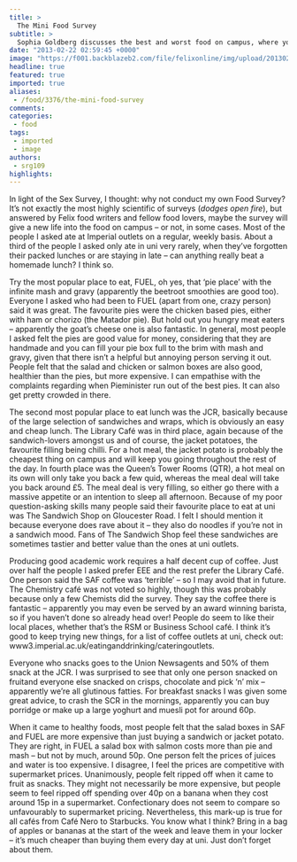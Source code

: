 ```yaml
---
title: >
  The Mini Food Survey
subtitle: >
  Sophia Goldberg discusses the best and worst food on campus, where you can get the best lunch or coffee and whether students are put off buying healthy foods because of the price tag.
date: "2013-02-22 02:59:45 +0000"
image: "https://f001.backblazeb2.com/file/felixonline/img/upload/201302220259-tna08-food-survey.jpg"
headline: true
featured: true
imported: true
aliases:
 - /food/3376/the-mini-food-survey
comments:
categories:
 - food
tags:
 - imported
 - image
authors:
 - srg109
highlights:
---
```


In light of the Sex Survey, I thought: why not conduct my own Food Survey? It’s not exactly the most highly scientific of surveys (*dodges open fire*), but answered by Felix food writers and fellow food lovers, maybe the survey will give a new life into the food on campus – or not, in some cases. Most of the people I asked ate at Imperial outlets on a regular, weekly basis. About a third of the people I asked only ate in uni very rarely, when they’ve forgotten their packed lunches or are staying in late – can anything really beat a homemade lunch? I think so.

Try the most popular place to eat, FUEL, oh yes, that ‘pie place’ with the infinite mash and gravy (apparently the beetroot smoothies are good too). Everyone I asked who had been to FUEL (apart from one, crazy person) said it was great. The favourite pies were the chicken based pies, either with ham or chorizo (the Matador pie). But hold out you hungry meat eaters – apparently the goat’s cheese one is also fantastic. In general, most people I asked felt the pies are good value for money, considering that they are handmade and you can fill your pie box full to the brim with mash and gravy, given that there isn’t a helpful but annoying person serving it out. People felt that the salad and chicken or salmon boxes are also good, healthier than the pies, but more expensive. I can empathise with the complaints regarding when Pieminister run out of the best pies. It can also get pretty crowded in there.

The second most popular place to eat lunch was the JCR, basically because of the large selection of sandwiches and wraps, which is obviously an easy and cheap lunch. The Library Café was in third place, again because of the sandwich-lovers amongst us and of course, the jacket potatoes, the favourite filling being chilli. For a hot meal, the jacket potato is probably the cheapest thing on campus and will keep you going throughout the rest of the day. In fourth place was the Queen’s Tower Rooms (QTR), a hot meal on its own will only take you back a few quid, whereas the meal deal will take you back around £5. The meal deal is very filling, so either go there with a massive appetite or an intention to sleep all afternoon. Because of my poor question-asking skills many people said their favourite place to eat at uni was The Sandwich Shop on Gloucester Road. I felt I should mention it because everyone does rave about it – they also do noodles if you’re not in a sandwich mood. Fans of The Sandwich Shop feel these sandwiches are sometimes tastier and better value than the ones at uni outlets.

Producing good academic work requires a half decent cup of coffee. Just over half the people I asked prefer EEE and the rest prefer the Library Café. One person said the SAF coffee was ‘terrible’ – so I may avoid that in future. The Chemistry café was not voted so highly, though this was probably because only a few Chemists did the survey. They say the coffee there is fantastic – apparently you may even be served by an award winning barista, so if you haven’t done so already head over! People do seem to like their local places, whether that’s the RSM or Business School café. I think it’s good to keep trying new things, for a list of coffee outlets at uni, check out: www3.imperial.ac.uk/eatinganddrinking/cateringoutlets.

Everyone who snacks goes to the Union Newsagents and 50% of them snack at the JCR. I was surprised to see that only one person snacked on fruitand everyone else snacked on crisps, chocolate and pick ‘n’ mix – apparently we’re all glutinous fatties. For breakfast snacks I was given some great advice, to crash the SCR in the mornings, apparently you can buy porridge or make up a large yoghurt and muesli pot for around 60p.

When it came to healthy foods, most people felt that the salad boxes in SAF and FUEL are more expensive than just buying a sandwich or jacket potato. They are right, in FUEL a salad box with salmon costs more than pie and mash – but not by much, around 50p. One person felt the prices of juices and water is too expensive. I disagree, I feel the prices are competitive with supermarket prices. Unanimously, people felt ripped off when it came to fruit as snacks. They might not necessarily be more expensive, but people seem to feel ripped off spending over 40p on a banana when they cost around 15p in a supermarket. Confectionary does not seem to compare so unfavourably to supermarket pricing. Nevertheless, this mark-up is true for all cafés from Café Nero to Starbucks. You know what I think? Bring in a bag of apples or bananas at the start of the week and leave them in your locker – it’s much cheaper than buying them every day at uni. Just don’t forget about them.
